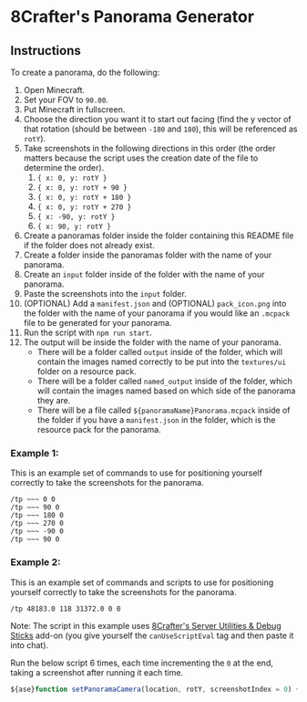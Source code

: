 # 8Crafter's Panorama Generator

## Instructions

To create a panorama, do the following:

1. Open Minecraft.
2. Set your FOV to `90.00`.
3. Put Minecraft in fullscreen.
4. Choose the direction you want it to start out facing (find the y vector of that rotation (should be between `-180` and `180`), this will be referenced as `rotY`).
5. Take screenshots in the following directions in this order (the order matters because the script uses the creation date of the file to determine the order).
    1. `{ x: 0, y: rotY }`
    2. `{ x: 0, y: rotY + 90 }`
    3. `{ x: 0, y: rotY + 180 }`
    4. `{ x: 0, y: rotY + 270 }`
    5. `{ x: -90, y: rotY }`
    6. `{ x: 90, y: rotY }`
6. Create a panoramas folder inside the folder containing this README file if the folder does not already exist.
7. Create a folder inside the panoramas folder with the name of your panorama.
8. Create an `input` folder inside of the folder with the name of your panorama.
9. Paste the screenshots into the `input` folder.
10. (OPTIONAL) Add a `manifest.json` and (OPTIONAL) `pack_icon.png` into the folder with the name of your panorama if you would like an `.mcpack` file to be generated for your panorama.
11. Run the script with `npm run start`.
12. The output will be inside the folder with the name of your panorama.
    -   There will be a folder called `output` inside of the folder, which will contain the images named correctly to be put into the `textures/ui` folder on a resource pack.
    -   There will be a folder called `named_output` inside of the folder, which will contain the images named based on which side of the panorama they are.
    -   There will be a file called `${panoramaName}Panorama.mcpack` inside of the folder if you have a `manifest.json` in the folder, which is the resource pack for the panorama.

### Example 1:

This is an example set of commands to use for positioning yourself correctly to take the screenshots for the panorama.

```mcfunction
/tp ~~~ 0 0
/tp ~~~ 90 0
/tp ~~~ 180 0
/tp ~~~ 270 0
/tp ~~~ -90 0
/tp ~~~ 90 0
```

### Example 2:

This is an example set of commands and scripts to use for positioning yourself correctly to take the screenshots for the panorama.

```mcfunction
/tp 48183.0 118 31372.0 0 0
```

Note: The script in this example uses [8Crafter's Server Utilities & Debug Sticks](https://wiki.8crafter.com/andexdb/general/server-utilities) add-on (you give yourself the `canUseScriptEval` tag and then paste it into chat).

Run the below script 6 times, each time incrementing the `0` at the end, taking a screenshot after running it each time.

```js
${ase}function setPanoramaCamera(location, rotY, screenshotIndex = 0) {player.camera.setCamera("minecraft:free", { location, rotation: { x: screenshotIndex < 4 ? 0 : -90 * (-1) ** screenshotIndex, y: rotY + (screenshotIndex < 4 ? screenshotIndex * 90 : 0) } })}; setPanoramaCamera({ x: 48183, y: 118 + (player.getHeadLocation().y - player.location.y), z: 31377 }, 180, 0);
```
